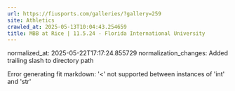 ```yaml
---
url: https://fiusports.com/galleries/?gallery=259
site: Athletics
crawled_at: 2025-05-13T10:04:43.254659
title: MBB at Rice | 11.5.24 - Florida International University
---
```

normalized_at: 2025-05-22T17:17:24.855729
normalization_changes: Added trailing slash to directory path

Error generating fit markdown: '<' not supported between instances of 'int' and 'str'